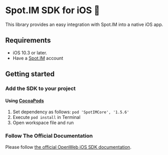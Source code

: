 # Spot.IM SDK for iOS 🚀

This library provides an easy integration with Spot.IM into a native iOS app.

## Requirements

* iOS 10.3 or later.
* Have a [Spot.IM](https://spot.im) account

## Getting started

### Add the SDK to your project

#### Using [CocoaPods](https://cocoapods.org)
1. Set dependency as follows:
    `pod 'SpotIMCore', '1.5.6'`
2. Execute `pod install` in Terminal
3. Open workspace file and run

### Follow The Official Documentation

Please follow [the official OpenWeb iOS SDK documentation](https://developers.openweb.com/docs/ios-getting-started).

